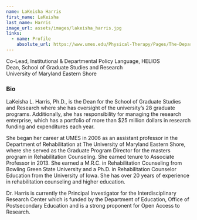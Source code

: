 ```yaml
---
name: LaKeisha Harris
first_name: LaKeisha
last_name: Harris
image_url: assets/images/lakeisha_harris.jpg
links:
  - name: Profile
    absolute_url: https://www.umes.edu/Physical-Therapy/Pages/The-Department/LaKeisha-Harris,-Ph-D-,-C-R-C-/
---
```


Co-Lead, Institutional & Departmental Policy Language, HELIOS   
Dean, School of Graduate Studies and Research   
University of Maryland Eastern Shore

### Bio

LaKeisha L. Harris, Ph.D., is the Dean for the School of Graduate Studies and Research where
she has oversight of the university’s 28 graduate programs. Additionally, she has responsibility
for managing the research enterprise, which has a portfolio of more than $25 million dollars in
research funding and expenditures each year.

She began her career at UMES in 2006 as an assistant professor in the Department of
Rehabilitation at The University of Maryland Eastern Shore, where she served as the Graduate
Program Director for the masters program in Rehabilitation Counseling. She earned tenure to
Associate Professor in 2013. She earned a M.R.C. in Rehabilitation Counseling from Bowling
Green State University and a Ph.D. in Rehabilitation Counselor Education from the University of
Iowa. She has over 20 years of experience in rehabilitation counseling and higher education.

Dr. Harris is currently the Principal Investigator for the Interdisciplinary Research Center which
is funded by the Department of Education, Office of Postsecondary Education and is a strong
proponent for Open Access to Research.
